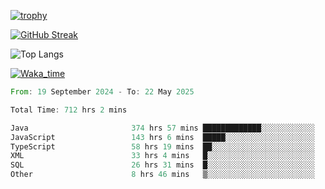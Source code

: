 <!--
**ren-joey/ren-joey** is a ✨ _special_ ✨ repository because its `README.md` (this file) appears on your GitHub profile.

Here are some ideas to get you started:

- 🔭 I’m currently working on ...
- 🌱 I’m currently learning ...
- 👯 I’m looking to collaborate on ...
- 🤔 I’m looking for help with ...
- 💬 Ask me about ...
- 📫 How to reach me: ...
- 😄 Pronouns: ...
- ⚡ Fun fact: ...
-->

[![trophy](https://github-profile-trophy.vercel.app/?username=ren-joey&theme=darkhub&column=5)](https://github.com/ren-joey)

[![GitHub Streak](https://streak-stats.demolab.com/?user=ren-joey&theme=dark)](https://github.com/ren-joey)

![Top Langs](https://github-readme-stats.vercel.app/api/top-langs?username=ren-joey&show_icons=true&layout=compact&locale=en&hide=html,CSS,scss,Pug,Twig&theme=dark)

[![Waka_time](https://github-readme-stats.vercel.app/api/wakatime?username=joeyren&theme=dark)](https://github.com/ren-joey)

<!--START_SECTION:waka-->

```rust
From: 19 September 2024 - To: 22 May 2025

Total Time: 712 hrs 2 mins

Java                       374 hrs 57 mins █████████████░░░░░░░░░░░░   52.02 %
JavaScript                 143 hrs 6 mins  █████░░░░░░░░░░░░░░░░░░░░   19.85 %
TypeScript                 58 hrs 19 mins  ██░░░░░░░░░░░░░░░░░░░░░░░   08.09 %
XML                        33 hrs 4 mins   █░░░░░░░░░░░░░░░░░░░░░░░░   04.59 %
SQL                        26 hrs 31 mins  █░░░░░░░░░░░░░░░░░░░░░░░░   03.68 %
Other                      8 hrs 46 mins   ▒░░░░░░░░░░░░░░░░░░░░░░░░   01.22 %
```

<!--END_SECTION:waka-->
